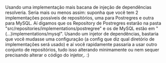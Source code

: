 Usando uma implementação mais bacana de injeção de dependências resolveria. Seria mais ou menos assim: suponha que você tem 2 implementações possíveis de repositórios, uma para Postregres e outra para MySQL. Aí digamos que os Repository de Postregres estarão na pasta "src/repositories/implementations/postregree" e os de MySQL estão em "(...)implementations/mysql". Usando um injetor de dependências, bastaria que você mudasse uma configuração (a config que diz qual diretório de implementações será usado) e aí você rapidamente passaria a usar outro conjunto de repositórios, tudo isso alterando minimamente ou nem sequer precisando alterar o código do injetor,.  :)
